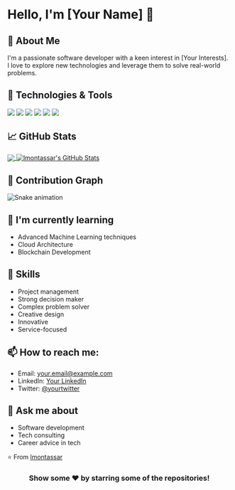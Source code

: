 # Hello, I'm [Your Name] 👋

## 🚀 About Me
I'm a passionate software developer with a keen interest in [Your Interests]. I love to explore new technologies and leverage them to solve real-world problems.

## 🔧 Technologies & Tools
![](https://img.shields.io/badge/Code-JavaScript-informational?style=flat&logo=javascript&logoColor=white&color=2bbc8a)
![](https://img.shields.io/badge/Code-Python-informational?style=flat&logo=python&logoColor=white&color=2bbc8a)
![](https://img.shields.io/badge/Code-React-informational?style=flat&logo=react&logoColor=white&color=2bbc8a)
![](https://img.shields.io/badge/Tools-Docker-informational?style=flat&logo=docker&logoColor=white&color=2bbc8a)
![](https://img.shields.io/badge/Tools-Kubernetes-informational?style=flat&logo=kubernetes&logoColor=white&color=2bbc8a)
![](https://img.shields.io/badge/Tools-PostgreSQL-informational?style=flat&logo=postgresql&logoColor=white&color=2bbc8a)

## 📈 GitHub Stats

<a href="https://github.com/lmontassar">
  <img align="center" src="https://github-readme-stats.vercel.app/api/top-langs/?username=lmontassar&hide=java,html,tex&title_color=ffffff&text_color=c9cacc&icon_color=2bbc8a&bg_color=1d1f21&langs_count=3" />
</a>
<a href="https://github.com/lmontassar">
  <img align="center" src="https://github-readme-stats.vercel.app/api?username=lmontassar&show_icons=true&line_height=27&count_private=true&title_color=ffffff&text_color=c9cacc&icon_color=2bbc8a&bg_color=1d1f21" alt="lmontassar's GitHub Stats" />
</a>

## 🐍 Contribution Graph

![Snake animation](https://github.com/lmontassar/lmontassar/blob/output/github-contribution-grid-snake.svg)

## 🌱 I'm currently learning
- Advanced Machine Learning techniques
- Cloud Architecture
- Blockchain Development

## 💼 Skills
- Project management
- Strong decision maker
- Complex problem solver
- Creative design
- Innovative
- Service-focused

## 📫 How to reach me:
- Email: your.email@example.com
- LinkedIn: [Your LinkedIn](https://www.linkedin.com/in/yourprofile/)
- Twitter: [@yourtwitter](https://twitter.com/yourtwitter)

## 💬 Ask me about
- Software development
- Tech consulting
- Career advice in tech

⭐️ From [lmontassar](https://github.com/lmontassar)

<div align="center">

### Show some ❤️ by starring some of the repositories!

</div>
